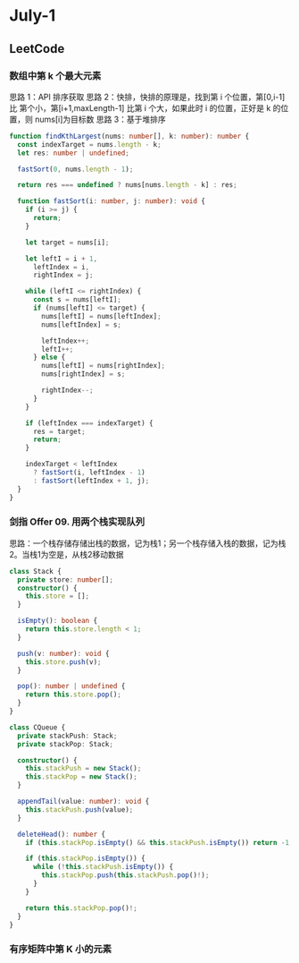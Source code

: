 # July-1

## LeetCode

### 数组中第 k 个最大元素

思路 1：API 排序获取
思路 2：快排，快排的原理是，找到第 i 个位置，第[0,i-1] 比 第个小，第[i+1,maxLength-1] 比第 i 个大，如果此时 i 的位置，正好是 k 的位置，则 nums[i]为目标数
思路 3：基于堆排序

```typescript
function findKthLargest(nums: number[], k: number): number {
  const indexTarget = nums.length - k;
  let res: number | undefined;

  fastSort(0, nums.length - 1);

  return res === undefined ? nums[nums.length - k] : res;

  function fastSort(i: number, j: number): void {
    if (i >= j) {
      return;
    }

    let target = nums[i];

    let leftI = i + 1,
      leftIndex = i,
      rightIndex = j;

    while (leftI <= rightIndex) {
      const s = nums[leftI];
      if (nums[leftI] <= target) {
        nums[leftI] = nums[leftIndex];
        nums[leftIndex] = s;

        leftIndex++;
        leftI++;
      } else {
        nums[leftI] = nums[rightIndex];
        nums[rightIndex] = s;

        rightIndex--;
      }
    }

    if (leftIndex === indexTarget) {
      res = target;
      return;
    }

    indexTarget < leftIndex
      ? fastSort(i, leftIndex - 1)
      : fastSort(leftIndex + 1, j);
  }
}
```

### 剑指 Offer 09. 用两个栈实现队列

思路：一个栈存储存储出栈的数据，记为栈1；另一个栈存储入栈的数据，记为栈2。当栈1为空是，从栈2移动数据

```typescript
class Stack {
  private store: number[];
  constructor() {
    this.store = [];
  }

  isEmpty(): boolean {
    return this.store.length < 1;
  }

  push(v: number): void {
    this.store.push(v);
  }

  pop(): number | undefined {
    return this.store.pop();
  }
}

class CQueue {
  private stackPush: Stack;
  private stackPop: Stack;

  constructor() {
    this.stackPush = new Stack();
    this.stackPop = new Stack();
  }

  appendTail(value: number): void {
    this.stackPush.push(value);
  }

  deleteHead(): number {
    if (this.stackPop.isEmpty() && this.stackPush.isEmpty()) return -1;

    if (this.stackPop.isEmpty()) {
      while (!this.stackPush.isEmpty()) {
        this.stackPop.push(this.stackPush.pop()!);
      }
    }

    return this.stackPop.pop()!;
  }
}
```

### 有序矩阵中第 K 小的元素
